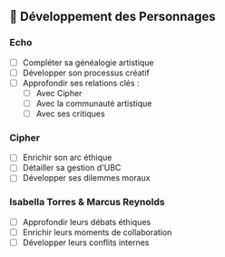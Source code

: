 ## 👥 Développement des Personnages

### Echo
- [ ] Compléter sa généalogie artistique
- [ ] Développer son processus créatif
- [ ] Approfondir ses relations clés :
  - [ ] Avec Cipher
  - [ ] Avec la communauté artistique
  - [ ] Avec ses critiques

### Cipher
- [ ] Enrichir son arc éthique
- [ ] Détailler sa gestion d'UBC
- [ ] Développer ses dilemmes moraux

### Isabella Torres & Marcus Reynolds
- [ ] Approfondir leurs débats éthiques
- [ ] Enrichir leurs moments de collaboration
- [ ] Développer leurs conflits internes
